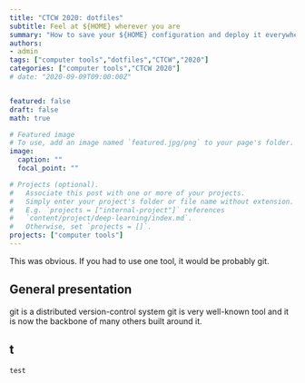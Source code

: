 ```yaml
---
title: "CTCW 2020: dotfiles"
subtitle: Feel at ${HOME} wherever you are
summary: "How to save your ${HOME} configuration and deploy it everywhere"
authors:
- admin
tags: ["computer tools","dotfiles","CTCW","2020"]
categories: ["computer tools","CTCW 2020"]
# date: "2020-09-09T09:00:00Z"


featured: false
draft: false
math: true

# Featured image
# To use, add an image named `featured.jpg/png` to your page's folder. 
image:
  caption: ""
  focal_point: ""

# Projects (optional).
#   Associate this post with one or more of your projects.
#   Simply enter your project's folder or file name without extension.
#   E.g. `projects = ["internal-project"]` references 
#   `content/project/deep-learning/index.md`.
#   Otherwise, set `projects = []`.
projects: ["computer tools"]
---
```


This was obvious. If you had to use one tool, it would be probably git.

## General presentation

git is a distributed version-control system
git is very well-known tool and it is now the backbone of many others built around it.

## t
`test`